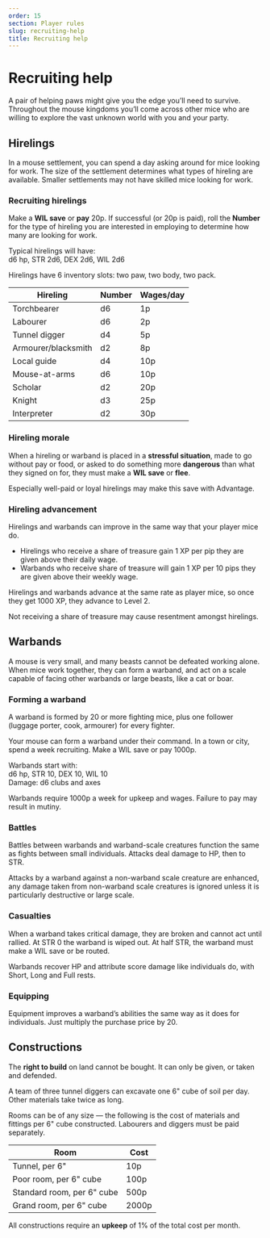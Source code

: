 ```yaml
---
order: 15
section: Player rules
slug: recruiting-help
title: Recruiting help
---
```


# Recruiting help

A pair of helping paws might give you the edge you’ll need to survive. Throughout the mouse kingdoms you’ll come across other mice who are willing to explore the vast unknown world with you and your party.

## Hirelings

In a mouse settlement, you can spend a day asking around for mice looking for work. The size of the settlement determines what types of hireling are available. Smaller settlements may not have skilled mice looking for work.

### Recruiting hirelings

Make a **WIL save** or **pay** 20p. If successful (or 20p is paid), roll the **Number** for the type of hireling you are interested in employing to determine how many are looking for work.

Typical hirelings will have:  
d6 hp, STR 2d6, DEX 2d6, WIL 2d6

Hirelings have 6 inventory slots: two paw, two body, two pack.

|   Hireling             |   Number  |   Wages/day  |
|------------------------|-----------|--------------|
|   Torchbearer          |   d6      |   1p         |
|   Labourer             |   d6      |   2p         |
|   Tunnel digger        |   d4      |   5p         |
|   Armourer/blacksmith  |   d2      |   8p         |
|   Local guide          |   d4      |   10p        |
|   Mouse-at-arms        |   d6      |   10p        |
|   Scholar              |   d2      |   20p        |
|   Knight               |   d3      |   25p        |
|   Interpreter          |   d2      |   30p        |

### Hireling morale

When a hireling or warband is placed in a **stressful situation**, made to go without pay or food, or asked to do something more **dangerous** than what they signed on for, they must make a **WIL save** or **flee**.

Especially well-paid or loyal hirelings may make this save with Advantage.

### Hireling advancement

Hirelings and warbands can improve in the same way that your player mice do.

- Hirelings who receive a share of treasure gain 1 XP per pip they are given above their daily wage.
- Warbands who receive share of treasure will gain 1 XP per 10 pips they are given above their weekly wage.

Hirelings and warbands advance at the same rate as player mice, so once they get 1000 XP, they advance to Level 2.

Not receiving a share of treasure may cause resentment amongst hirelings.

## Warbands

A mouse is very small, and many beasts cannot be defeated working alone. When mice work together, they can form a warband, and act on a scale capable of facing other warbands or large beasts, like a cat or boar.

### Forming a warband

A warband is formed by 20 or more fighting mice, plus one follower (luggage porter, cook, armourer) for every fighter.

Your mouse can form a warband under their command. In a town or city, spend a week recruiting. Make a WIL save or pay 1000p.

Warbands start with:   
d6 hp, STR 10, DEX 10, WIL 10  
Damage: d6 clubs and axes

Warbands require 1000p a week for upkeep and wages. Failure to pay may result in mutiny.

### Battles

Battles between warbands and warband-scale creatures function the same as fights between small individuals. Attacks deal damage to HP, then to STR.

Attacks by a warband against a non-warband scale creature are enhanced, any damage taken from non-warband scale creatures is ignored unless it is particularly destructive or large scale.

### Casualties

When a warband takes critical damage, they are broken and cannot act until rallied. At STR 0 the warband is wiped out. At half STR, the warband must make a WIL save or be routed.

Warbands recover HP and attribute score damage like individuals do, with Short, Long and Full rests.

### Equipping

Equipment improves a warband’s abilities the same way as it does for individuals. Just multiply the purchase price by 20.

## Constructions

The **right to build** on land cannot be bought. It can only be given, or taken and defended.

A team of three tunnel diggers can excavate one 6" cube of soil per day. Other materials take twice as long.

Rooms can be of any size — the following is the cost of materials and fittings per 6" cube constructed. Labourers and diggers must be paid separately.

| Room                       | Cost  |
|----------------------------|-------|
| Tunnel, per 6"             | 10p   |
| Poor room, per 6" cube     | 100p  |
| Standard room, per 6" cube | 500p  |
| Grand room, per 6" cube    | 2000p |

All constructions require an **upkeep** of 1% of the total cost per month.
